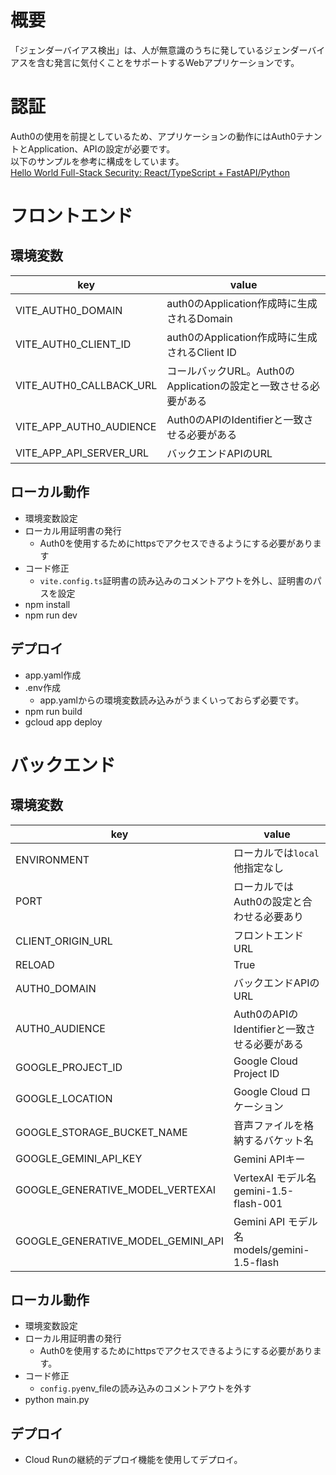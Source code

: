 # 概要
「ジェンダーバイアス検出」は、人が無意識のうちに発しているジェンダーバイアスを含む発言に気付くことをサポートするWebアプリケーションです。

# 認証
Auth0の使用を前提としているため、アプリケーションの動作にはAuth0テナントとApplication、APIの設定が必要です。  
以下のサンプルを参考に構成をしています。  
[Hello World Full-Stack Security: React/TypeScript + FastAPI/Python](https://developer.auth0.com/resources/code-samples/full-stack/hello-world/basic-access-control/spa/react-typescript/fastapi-python)


# フロントエンド

## 環境変数

|key|value|
|-|-|
|VITE_AUTH0_DOMAIN|auth0のApplication作成時に生成されるDomain|
|VITE_AUTH0_CLIENT_ID|auth0のApplication作成時に生成されるClient ID|
|VITE_AUTH0_CALLBACK_URL|コールバックURL。Auth0のApplicationの設定と一致させる必要がある|
|VITE_APP_AUTH0_AUDIENCE|Auth0のAPIのIdentifierと一致させる必要がある|
|VITE_APP_API_SERVER_URL|バックエンドAPIのURL|

## ローカル動作

- 環境変数設定
- ローカル用証明書の発行
  - Auth0を使用するためにhttpsでアクセスできるようにする必要があります
- コード修正
  - `vite.config.ts`証明書の読み込みのコメントアウトを外し、証明書のパスを設定
- npm install
- npm run dev 


## デプロイ

- app.yaml作成
- .env作成
  - app.yamlからの環境変数読み込みがうまくいっておらず必要です。
- npm run build
- gcloud app deploy

# バックエンド

## 環境変数

|key|value|
|-|-|
|ENVIRONMENT|ローカルでは`local` 他指定なし|
|PORT|ローカルではAuth0の設定と合わせる必要あり|
|CLIENT_ORIGIN_URL|フロントエンドURL|
|RELOAD|True|
|AUTH0_DOMAIN|バックエンドAPIのURL|
|AUTH0_AUDIENCE|Auth0のAPIのIdentifierと一致させる必要がある|
|GOOGLE_PROJECT_ID|Google Cloud Project ID|
|GOOGLE_LOCATION|Google Cloud ロケーション|
|GOOGLE_STORAGE_BUCKET_NAME|音声ファイルを格納するバケット名|
|GOOGLE_GEMINI_API_KEY|Gemini APIキー|
|GOOGLE_GENERATIVE_MODEL_VERTEXAI|VertexAI モデル名 gemini-1.5-flash-001|
|GOOGLE_GENERATIVE_MODEL_GEMINI_API|Gemini API モデル名 models/gemini-1.5-flash|

## ローカル動作

- 環境変数設定
- ローカル用証明書の発行
  - Auth0を使用するためにhttpsでアクセスできるようにする必要があります。
- コード修正
  - `config.py`env_fileの読み込みのコメントアウトを外す
- python main.py

## デプロイ

- Cloud Runの継続的デプロイ機能を使用してデプロイ。